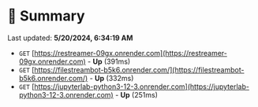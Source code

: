 # 📖 Summary
Last updated: **5/20/2024, 6:34:19 AM**

- `GET` [https://restreamer-09gx.onrender.com](https://restreamer-09gx.onrender.com) - **Up** (391ms)
- `GET` [https://filestreambot-b5k6.onrender.com/](https://filestreambot-b5k6.onrender.com/) - **Up** (332ms)
- `GET` [https://jupyterlab-python3-12-3.onrender.com](https://jupyterlab-python3-12-3.onrender.com) - **Up** (251ms)
